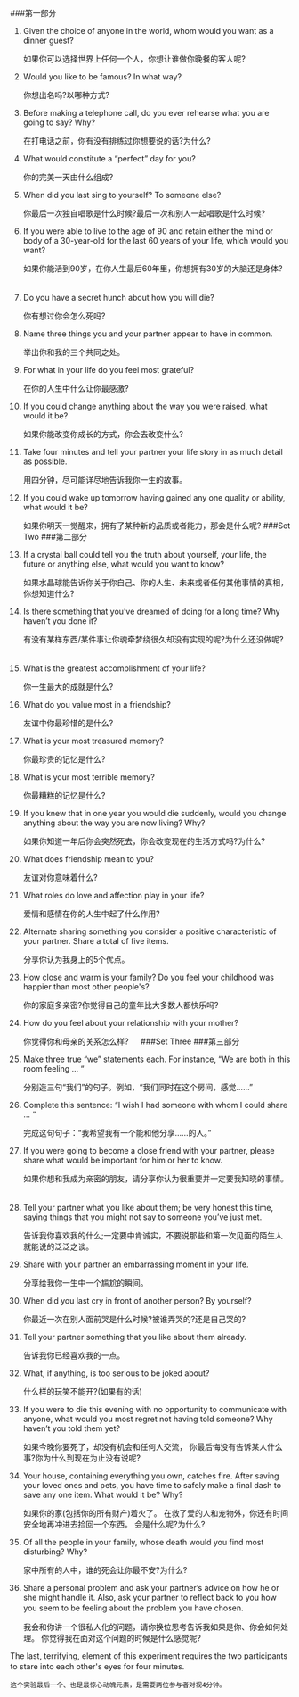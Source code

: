 ###第一部分

1. Given the choice of anyone in the world, whom would you want as a dinner guest?

	如果你可以选择世界上任何一个人，你想让谁做你晚餐的客人呢?　

2. Would you like to be famous? In what way?

	你想出名吗?以哪种方式?
　　
3. Before making a telephone call, do you ever rehearse what you are going to say? Why?

	在打电话之前，你有没有排练过你想要说的话?为什么?
　　
4. What would constitute a “perfect” day for you?

	你的完美一天由什么组成?
　　
5. When did you last sing to yourself? To someone else?

	你最后一次独自唱歌是什么时候?最后一次和别人一起唱歌是什么时候?
　　
6. If you were able to live to the age of 90 and retain either the mind or body of a 30-year-old for the last 60 years of your life, which would you want?

	如果你能活到90岁，在你人生最后60年里，你想拥有30岁的大脑还是身体?
　　
7. Do you have a secret hunch about how you will die?

	你有想过你会怎么死吗?
　　
8. Name three things you and your partner appear to have in common.

	举出你和我的三个共同之处。
　　
9. For what in your life do you feel most grateful?

	在你的人生中什么让你最感激?
　　
10. If you could change anything about the way you were raised, what would it be?

	如果你能改变你成长的方式，你会去改变什么?
　　
11. Take four minutes and tell your partner your life story in as much detail as possible.

	用四分钟，尽可能详尽地告诉我你一生的故事。
　　
12. If you could wake up tomorrow having gained any one quality or ability, what would it be?

	如果你明天一觉醒来，拥有了某种新的品质或者能力，那会是什么呢?
###Set Two
###第二部分
　　
13. If a crystal ball could tell you the truth about yourself, your life, the future or anything else, what would you want to know?

	如果水晶球能告诉你关于你自己、你的人生、未来或者任何其他事情的真相，你想知道什么?
　　
14. Is there something that you’ve dreamed of doing for a long time? Why haven’t you done it?

	有没有某样东西/某件事让你魂牵梦绕很久却没有实现的呢?为什么还没做呢?
　　
15. What is the greatest accomplishment of your life?

	你一生最大的成就是什么?
　　
16. What do you value most in a friendship?

	友谊中你最珍惜的是什么?
　　
17. What is your most treasured memory?

	你最珍贵的记忆是什么?
　　
18. What is your most terrible memory?

	你最糟糕的记忆是什么?
　　
19. If you knew that in one year you would die suddenly, would you change anything about the way you are now living? Why?

	如果你知道一年后你会突然死去，你会改变现在的生活方式吗?为什么?
　　
20. What does friendship mean to you?

	友谊对你意味着什么?
　　
21. What roles do love and affection play in your life?

	爱情和感情在你的人生中起了什么作用?
　　
22. Alternate sharing something you consider a positive characteristic of your partner. Share a total of five items.

	分享你认为我身上的5个优点。
　　
23. How close and warm is your family? Do you feel your childhood was happier than most other people's?

	你的家庭多亲密?你觉得自己的童年比大多数人都快乐吗?　　

24. How do you feel about your relationship with your mother?

	你觉得你和母亲的关系怎么样?
　
###Set Three
###第三部分
　　
25. Make three true “we” statements each. For instance, “We are both in this room feeling ... “

	分别造三句“我们”的句子。例如，“我们同时在这个房间，感觉……”
　　
26. Complete this sentence: “I wish I had someone with whom I could share ... “

	完成这句句子：“我希望我有一个能和他分享……的人。”
　　
27. If you were going to become a close friend with your partner, please share what would be important for him or her to know.

	如果你想和我成为亲密的朋友，请分享你认为很重要并一定要我知晓的事情。
　　
28. Tell your partner what you like about them; be very honest this time, saying things that you might not say to someone you’ve just met.

	告诉我你喜欢我的什么;一定要中肯诚实，不要说那些和第一次见面的陌生人就能说的泛泛之谈。
　　
29. Share with your partner an embarrassing moment in your life.

	分享给我你一生中一个尴尬的瞬间。
　　
30. When did you last cry in front of another person? By yourself?

	你最近一次在别人面前哭是什么时候?被谁弄哭的?还是自己哭的?
　　
31. Tell your partner something that you like about them already.

	告诉我你已经喜欢我的一点。
　　
32. What, if anything, is too serious to be joked about?

	什么样的玩笑不能开?(如果有的话)
　　
33. If you were to die this evening with no opportunity to communicate with anyone, what would you most regret not having told someone? Why haven’t you told them yet?

	如果今晚你要死了，却没有机会和任何人交流，
	你最后悔没有告诉某人什么事?你为什么到现在为止没有说呢?
　　
34. Your house, containing everything you own, catches fire. After saving your loved ones and pets, you have time to safely make a final dash to save any one item. What would it be? Why?

	如果你的家(包括你的所有财产)着火了。
	在救了爱的人和宠物外，你还有时间安全地再冲进去捡回一个东西。
	会是什么呢?为什么?
　　
35. Of all the people in your family, whose death would you find most disturbing? Why?

	家中所有的人中，谁的死会让你最不安?为什么?
　　
36. Share a personal problem and ask your partner’s advice on how he or she might handle it. Also, ask your partner to reflect back to you how you seem to be feeling about the problem you have chosen.　　
	
	我会和你讲一个很私人化的问题，请你换位思考告诉我如果是你、你会如何处理。
	你觉得我在面对这个问题的时候是什么感觉呢?

  The last, terrifying, element of this experiment requires the two participants to stare into each other's eyes for four minutes.　　

	这个实验最后一个、也是最惊心动魄元素，是需要两位参与者对视4分钟。
